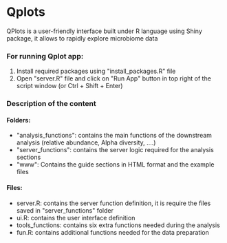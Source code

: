 # Qplots
QPlots is a user-friendly interface built under R language using Shiny package, it allows to rapidly explore microbiome data

<h3>For running Qplot app: </h3>
<ol type="1">
  <li> Install required packages using "install_packages.R" file</li>
  <li> Open "server.R" file and click on "Run App" button in top right of the script window (or Ctrl + Shift + Enter)</li>
</ol>

<h3>Description of the content</h3>

<h4>Folders:</h4>
<ul>
  <li> "analysis_functions": contains the main functions of the downstream analysis (relative abundance, Alpha diversity, ....)</li>
  <li> "server_functions": contains the server logic required for the analysis sections</li>
  <li> "www": Contains the guide sections in HTML format and the example files</li>
</ul>

<h4>Files:</h4>
<ul>
  <li> server.R: contains the server function definition, it is require the files saved in "server_functions" folder </li>
  <li> ui.R: contains the user interface definition</li>
  <li> tools_functions: contains six extra functions needed during the analysis</li>
  <li> fun.R: contains additional functions needed for the data preparation </li>
</ul>
